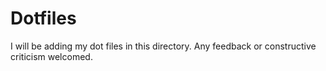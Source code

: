 # Dotfiles

I will be adding my dot files in this directory.  Any feedback or
constructive criticism welcomed.
